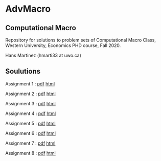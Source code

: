 # AdvMacro
 ## Computational Macro
 
 Repository for solutions to problem sets of Computational Macro Class, Western University, Economics PHD course, Fall 2020.
 
 Hans Martinez (hmarti33 at uwo.ca)

## Soulutions

Assignment 1 : [pdf](https://github.com/hans-mtz/AdvMacro/blob/master/Assignment1/Assignment-1.pdf) [html](https://raw.githack.com/hans-mtz/AdvMacro/master/Assignment1/Assignment-1.html)

Assignment 2 : [pdf](https://github.com/hans-mtz/AdvMacro/blob/master/Assignment2/Assignment2.pdf) [html](https://rawcdn.githack.com/hans-mtz/AdvMacro/master/Assignment2/Assignment2.html)

Assignment 3 : [pdf](https://github.com/hans-mtz/AdvMacro/blob/master/Assignment3/Assignment3.pdf) [html](https://raw.githack.com/hans-mtz/AdvMacro/master/Assignment3/Assignment3.html)

Assignment 4 : [pdf](https://github.com/hans-mtz/AdvMacro/blob/master/Assignment4/Assignment4.pdf) [html](https://raw.githack.com/hans-mtz/AdvMacro/master/Assignment4/Assignment4.html)

Assignment 5 : [pdf](https://github.com/hans-mtz/AdvMacro/blob/master/Assignment5/Assignment5.pdf) [html](https://raw.githack.com/hans-mtz/AdvMacro/master/Assignment5/Assignment5.html)

Assignment 6 : [pdf](https://github.com/hans-mtz/AdvMacro/blob/master/Assignment6/Assignment6.pdf) [html](https://raw.githack.com/hans-mtz/AdvMacro/master/Assignment6/Assignment6.html)

Assignment 7 : [pdf](https://github.com/hans-mtz/AdvMacro/blob/master/Assignment7/Assignment7.pdf) [html](https://raw.githack.com/hans-mtz/AdvMacro/master/Assignment7/Assignment7.html)

Assignment 8 : [pdf](https://github.com/hans-mtz/AdvMacro/blob/master/Assignment8/Assignment8.pdf) [html](https://raw.githack.com/hans-mtz/AdvMacro/master/Assignment8/Assignment8.html)

